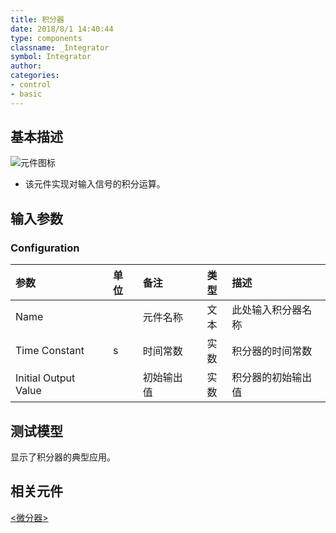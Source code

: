 ```yaml
---
title: 积分器
date: 2018/8/1 14:40:44
type: components
classname: _Integrator
symbol: Integrator
author: 
categories: 
- control
- basic
---
```

## <span id="comp_desc">基本描述</span>
![元件图标]()

+ 该元件实现对输入信号的积分运算。

## <span id="comp_params">输入参数</span>
### <span id="comp_params_group_Configuration">Configuration</span>
| 参数 | 单位 | 备注 | 类型 | 描述 |
| :--- | :--- | :--- | :--: | :--- |
| <span id="comp_params_param_Name">Name</span> |  | 元件名称 | 文本 | 此处输入积分器名称 |
| <span id="comp_params_param_T">Time Constant</span> | s | 时间常数 | 实数 | 积分器的时间常数 |
| <span id="comp_params_param_Yo">Initial Output Value</span> |  | 初始输出值 | 实数 | 积分器的初始输出值 |

[Name]: #comp_params_param_Name "Name"
[Time Constant]: #comp_params_param_T "Time Constant"
[Initial Output Value]: #comp_params_param_Yo "Initial Output Value"

## <span id="comp_example">测试模型</span>
[<test Integrator>](<test link>)显示了积分器的典型应用。

## <span id="comp_seealso">相关元件</span>
[<微分器>](<test link>)



